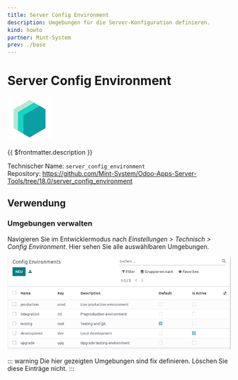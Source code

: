 ```yaml
---
title: Server Config Environment
description: Umgebungen für die Server-Konfiguration definieren.
kind: howto
partner: Mint-System
prev: ./base
---
```


# Server Config Environment

![icon_oms_box](attachments/icons_odoo_mint_system.png)

{{ $frontmatter.description }}

Technischer Name: `server_config_environment`\
Repository: <https://github.com/Mint-System/Odoo-Apps-Server-Tools/tree/18.0/server_config_environment>

## Verwendung

### Umgebungen verwalten

Navigieren Sie im Entwicklermodus nach _Einstellungen > Technisch > Config Environment_. Hier sehen Sie alle auswählbaren Umgebungen.

![](attachments/Server%20Config%20Environment.png)

::: warning
Die hier gezeigten Umgebungen sind fix definieren. Löschen Sie diese Einträge nicht.
:::
